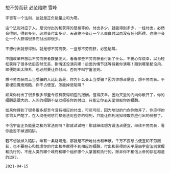 想不劳而获 必坠陷阱
雪峰

    宇宙有一个法则，这就是正负能量之和为零。

    这个法则对应于人，是说付出的和获得的是相等的，付出多少，就能得到多少，一经付出，必然会得到，得到多少，必然会付出多少，天道绝不会让一个人白白付出而没有任何所得，也绝不会让一个人获得很多而付出却很少。

    不想付出就想得到，就是想不劳而获，一旦想不劳而获，必坠陷阱。

    中国改革开放后不劳而获者数量庞大，看看那些不劳而获者付出了什么，不要心存侥幸，以为轻松获得了很多依旧安然无恙，剧情还没演完哪！后面的情节还等待着你演哪！跑到哪里都没用，即便跑出太阳系，也必然要让你付出，否则不叫宇宙法则。

    想不劳而获而上当受骗的人比比皆是，你为什么会上当受骗？因为你想占便宜，想不劳而获。不要埋怨魔鬼残酷，你不占便宜，怎能掉进陷阱？

    如果你付出了很多很多却至今没有获得相应的报酬，值得庆幸，因为天堂的门向你敞开了，你的报酬是很大的，人间的报酬不足以报答你的付出，只能让你去天堂领取你的报酬。

    如果你得到了很多很多却至今没有相应的付出，可悲可叹，因为地狱的门向你敞开了，你应得的惩罚太严酷了，在人间任何惩罚都无法对应你的得到，只能让你到地狱领取你应付出的份额了。

    不信宇宙正负能量之和为零法则吗？那就试试吧！那就继续想方设法占便宜，继续不劳而获，看你能否不掉进陷阱。

    若不想被掉入陷阱，唯有一条路可走，那就是不断地付出和奉献，千万不要想占便宜和不劳而获，也不要担心和忧虑你的付出和奉献得不到相应的报酬，付出和获得的天平是由宇宙法则掌握和执行的，不是人类的哪个政府和哪个组织哪个人掌握和执行的，除非你不相信上帝的存在和道的运行。

    2021-04-15



